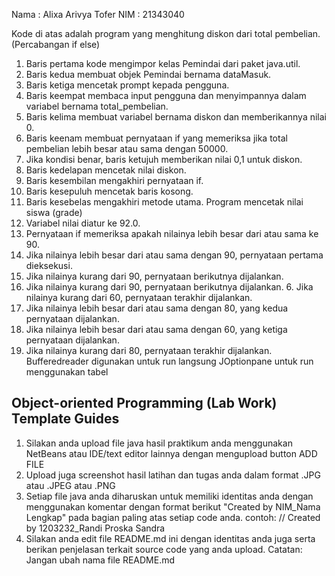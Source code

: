 Nama : Alixa Arivya Tofer
NIM : 21343040

Kode di atas adalah program yang menghitung diskon dari total pembelian.
(Percabangan if else)
1. Baris pertama kode mengimpor kelas Pemindai dari paket java.util. 
2. Baris kedua membuat objek Pemindai bernama dataMasuk.
3. Baris ketiga mencetak prompt kepada pengguna.
4. Baris keempat membaca input pengguna dan menyimpannya dalam variabel bernama total_pembelian.
5. Baris kelima membuat variabel bernama diskon dan memberikannya nilai 0.
6. Baris keenam membuat pernyataan if yang memeriksa jika
total pembelian lebih besar atau sama dengan 50000. 
7. Jika kondisi benar, baris ketujuh memberikan nilai 0,1
untuk diskon.
8. Baris kedelapan mencetak nilai diskon.
9. Baris kesembilan mengakhiri pernyataan if.
10. Baris kesepuluh mencetak baris kosong. 
11. Baris kesebelas mengakhiri metode utama.
Program mencetak nilai siswa (grade)
1. Variabel nilai diatur ke 92.0.
2. Pernyataan if memeriksa apakah nilainya lebih besar dari atau sama
ke 90.
3. Jika nilainya lebih besar dari atau sama dengan 90, pernyataan pertama
dieksekusi. 
4. Jika nilainya kurang dari 90, pernyataan berikutnya dijalankan.
5. Jika nilainya kurang dari 90, pernyataan berikutnya dijalankan. 6. Jika nilainya kurang dari 60, pernyataan terakhir dijalankan.
7. Jika nilainya lebih besar dari atau sama dengan 80, yang kedua
pernyataan dijalankan.
8. Jika nilainya lebih besar dari atau sama dengan 60, yang ketiga pernyataan dijalankan. 
9. Jika nilainya kurang dari 80, pernyataan terakhir dijalankan.
Bufferedreader digunakan untuk run langsung 
JOptionpane untuk run menggunakan tabel


## Object-oriented Programming (Lab Work) Template Guides
1. Silakan anda upload file java hasil praktikum anda menggunakan NetBeans atau IDE/text editor lainnya dengan mengupload button ADD FILE
2. Upload juga screenshot hasil latihan dan tugas anda dalam format .JPG atau .JPEG atau .PNG
3. Setiap file java anda diharuskan untuk memiliki identitas anda dengan menggunakan komentar dengan format berikut "Created by NIM_Nama Lengkap" pada bagian paling atas setiap code anda. contoh: // Created by 1203232_Randi Proska Sandra
4. Silakan anda edit file README.md ini dengan identitas anda juga serta berikan penjelasan terkait source code yang anda upload. Catatan: Jangan ubah nama file README.md
